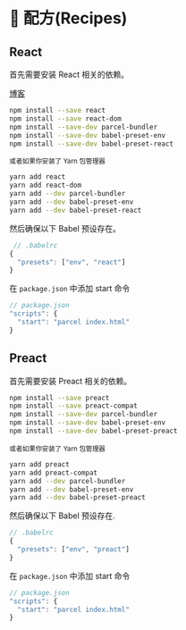 # 🍰 配方(Recipes)

## React

首先需要安装 React 相关的依赖。

[博客](http://blog.jakoblind.no/react-parcel/)

```bash
npm install --save react
npm install --save react-dom
npm install --save-dev parcel-bundler
npm install --save-dev babel-preset-env
npm install --save-dev babel-preset-react
```

<sub>或者如果你安装了 Yarn 包管理器</sub>

```bash
yarn add react
yarn add react-dom
yarn add --dev parcel-bundler
yarn add --dev babel-preset-env
yarn add --dev babel-preset-react
```

然后确保以下 Babel 预设存在。

```javascript
 // .babelrc
{
  "presets": ["env", "react"]
}
```

在 `package.json` 中添加 start 命令

```javascript
// package.json
"scripts": {
  "start": "parcel index.html"
}
```

## Preact

首先需要安装 Preact 相关的依赖。

```bash
npm install --save preact
npm install --save preact-compat
npm install --save-dev parcel-bundler
npm install --save-dev babel-preset-env
npm install --save-dev babel-preset-preact
```

<sub>或者如果你安装了 Yarn 包管理器</sub>

```bash
yarn add preact
yarn add preact-compat
yarn add --dev parcel-bundler
yarn add --dev babel-preset-env
yarn add --dev babel-preset-preact
```

然后确保以下 Babel 预设存在.

```javascript
// .babelrc
{
  "presets": ["env", "preact"]
}
```

在 `package.json` 中添加 start 命令

```javascript
// package.json
"scripts": {
  "start": "parcel index.html"
}
```
